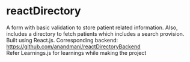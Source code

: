 # reactDirectory
A form with basic validation to store patient related information. Also, includes a directory to fetch patients which includes a search provision. Built using React.js. Corresponding backend: https://github.com/anandmani/reactDirectoryBackend
<br/>
Refer Learnings.js for learnings while making the project
